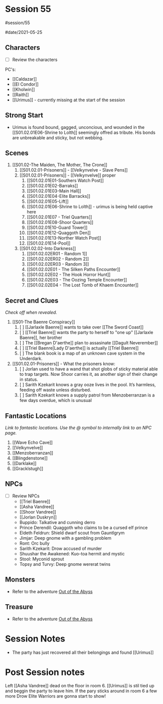 # Session 55
#session/55

#date/2021-05-25
## Characters

- [ ]  Review the characters

PC's:
- [[Caldazar]]
- [[El Condor]]
- [[Kholwin]]
- [[Raith]]
- [[Urimus]] - currently missing at the start of the session

## Strong Start
- Urimus is found bound, gagged, unconcious, and wounded in the [[S01.02.01E06-Shrine to Lolth]] seemingly offred as tribute. His bonds are unbreakable and sticky, but not webbing.
## Scenes
1. [[S01.02-The Maiden, The Mother, The Crone]]
    1. [[S01.02.01-Prisoners]] - [[Velkynvelve - Slave Pens]]
    1. [[S01.02.01-Prisoners]] - [[Velkynvelve]] proper
        1. [[S01.02.01E01-Southers Watch Post]]
        1. [[S01.02.01E02-Barraks]]
        1. [[S01.02.01E03-Main Hall]]
        1. [[S01.02.01E04-Elite Barracks]]
        1. [[S01.02.01E05-Lift]]
        1. [[S01.02.01E06-Shrine to Lolth]] - urimus is being held captive here
        1. [[S01.02.01E07 - Triel Quarters]]
        1. [[S01.02.01E08-Shoor Quarters]]
        1. [[S01.02.01E10-Guard Tower]]
        1. [[S01.02.01E12-Quaggoth Den]]
        1. [[S01.02.01E13-Norther Watch Post]]
        1. [[S01.02.01E14-Pool]]
    1. [[S01.02.02-Into Darkness]]
        1. [[S01.02.02ER01 - Random 1]]
        1. [[S01.02.02ER02 - Random 2]]
        1. [[S01.02.02ER03 - Random 3]]
        1. [[S01.02.02E01 - The Silken Paths Encounter]]
        1. [[S01.02.02E02 - The Hook Horror Hunt]]
        1. [[S01.02.02E03 - The Oozing Temple Encounter]]
        1. [[S01.02.02E04 - The Lost Tomb of Khaem Encounter]]


## Secret and Clues

*Check off when revealed.*

1. [[S01-The Baenre Conspiracy]]
    1. [ ] [[Jarlaxle Baenre]] wants to take over [[The Sword Coast]]
    1. [ ] [[Triel Baenre]] wants the party to herself to "one up" [[Jarlaxle Baenre]], her brother
    1. [ ] The [[Bregan D'aerthe]] plan to assasinate [[Dagult Neverember]]
    1. [ ] [[Triel Baenre|Lady D'aerthe]] is actually [[Triel Baenre]]
    1. [ ] The blank book is a map of an unknown cave system in the Underdark.
1. [[S01.02.01-Prisoners]] - What the prisoners know:
    1. [ ] Jorlan used to have a wand that shot globs of sticky material able to trap targets. Now Shoor carries it, as another sign of their change in status.
    1. [ ] Sarith Kzekarit knows a gray ooze lives in the pool. It’s harmless, feeding off waste unless disturbed.
    1. [ ] Sarith Kzekarit knows a supply patrol from Menzoberranzan is a few days overdue, which is unusual
## Fantastic Locations

*Link to fantastic locations. Use the @ symbol to internally link to an NPC page.*

1. [[Wave Echo Cave]]
1. [[Velkynvelve]]
1. [[Menzoberranzan]]
1. [[Blingdenstone]]
1. [[Darklake]]
1. [[Gracklstugh]]

## NPCs

- [ ]  Review NPCs
    - [[Triel Baenre]]
    - [[Asha Vandree]]
    - [[Shoor Vandree]]
    - [[Jorlan Duskryn]]
    - Buppido: Talkative and cunning derro
    - Prince Derendil: Quaggoth who claims to be a cursed elf prince
    - Eldeth Feldrun: Shield dwarf scout from Gauntlgrym
    - Jimjar: Deep gnome with a gambling problem
    - Ront: Orc bully
    - Sarith Kzekarit: Drow accused of murder
    - Shuushar the Awakened: Kuo-toa hermit and mystic
    - Stool: Myconid sprout
    - Topsy and Turvy: Deep gnome wererat twins



## Monsters
- Refer to the adventure [Out of the Abyss](https://www.dndbeyond.com/sources/oota)

## Treasure
- Refer to the adventure [Out of the Abyss](https://www.dndbeyond.com/sources/oota)

# Session Notes
- The party has just recovered all their belongings and found [[Urimus]]

# Post Session notes
Left [[Asha Vandree]] dead on the floor in room 6.
[[Urimus]] is stil tied up and beggin the party to leave him. If the pary sticks around in room 6 a few more Drow Elite Warriors are gonna start to show!
